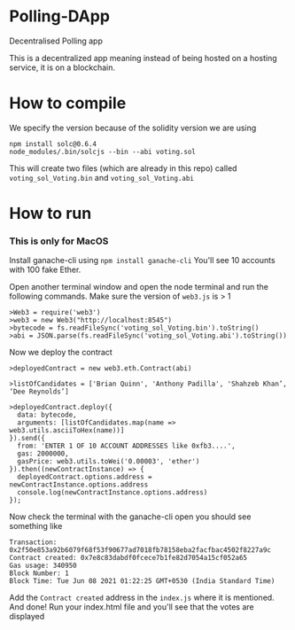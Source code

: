 # Polling-DApp
Decentralised Polling app

This is a decentralized app meaning instead of being hosted on a hosting service, it is on a blockchain.

# How to compile 
We specify the version because of the solidity version we are using
```
npm install solc@0.6.4
node_modules/.bin/solcjs --bin --abi voting.sol
```

This will create two files (which are already in this repo) called `voting_sol_Voting.bin` and `voting_sol_Voting.abi`
# How to run
### This is only for MacOS
Install ganache-cli using `npm install ganache-cli`
You'll see 10 accounts with 100 fake Ether.

Open another terminal window and open the node terminal
and run the following commands. Make sure the version of `web3.js` is > 1

```
>Web3 = require('web3')
>web3 = new Web3("http://localhost:8545")
>bytecode = fs.readFileSync('voting_sol_Voting.bin').toString()
>abi = JSON.parse(fs.readFileSync('voting_sol_Voting.abi').toString())
```

Now we deploy the contract
```
>deployedContract = new web3.eth.Contract(abi)

>listOfCandidates = ['Brian Quinn', 'Anthony Padilla', 'Shahzeb Khan’, ‘Dee Reynolds’]

>deployedContract.deploy({
  data: bytecode,
  arguments: [listOfCandidates.map(name => web3.utils.asciiToHex(name))]
}).send({
  from: 'ENTER 1 OF 10 ACCOUNT ADDRESSES like 0xfb3....',
  gas: 2000000,
  gasPrice: web3.utils.toWei('0.00003', 'ether')
}).then((newContractInstance) => {
  deployedContract.options.address = newContractInstance.options.address
  console.log(newContractInstance.options.address)
});
```
Now check the terminal with the ganache-cli open you should see something like 
```
Transaction: 0x2f50e853a92b6079f68f53f90677ad7018fb78158eba2facfbac4502f8227a9c
Contract created: 0x7e8c83dabdf0fcece7b1fe82d7054a15cf052a65
Gas usage: 340950
Block Number: 1
Block Time: Tue Jun 08 2021 01:22:25 GMT+0530 (India Standard Time)
```

Add the `Contract created` address in the `index.js` where it is mentioned.
And done! Run your index.html file and you'll see that the votes are displayed 





















